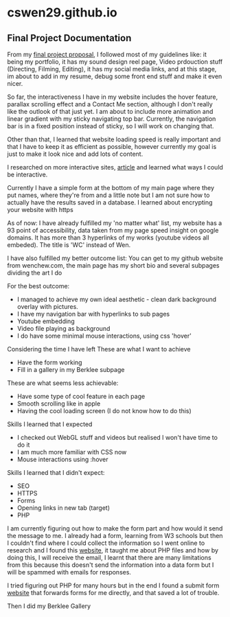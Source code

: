 # cswen29.github.io

## Final Project Documentation 

From my [final project proposal](https://github.com/cswen29/ITP/tree/main/final/final%20project%20proposal), I followed most of my guidelines like: it being my portfolio, it has my sound design reel page, Video prdouction stuff (Directing, Filming, Editing), it has my social media links, and at this stage, im about to add in my resume, debug some front end stuff and make it even nicer. 

So far, the interactiveness I have in my website includes the hover feature, parallax scrolling effect and a Contact Me section, although I don't really like the outlook of that just yet. I am about to include more animation and linear gradient with my sticky navigating top bar. Currently, the navigation bar is in a fixed position instead of sticky, so I will work on changing that.  

Other than that, I learned that website loading speed is really important and that I have to keep it as efficient as possible, however currently my goal is just to make it look nice and add lots of content. 

I researched on more interactive sites, [article](https://rockcontent.com/blog/how-to-make-interactive-website/#:~:text=An%20interactive%20website%20is%20simply,the%20use%20of%20interactive%20elements.) and learned what ways I could be interactive. 

Currently I have a simple form at the bottom of my main page where they put names, where they're from and a little note but I am not sure how to actually have the results saved in a database. I learned about encrypting your website with https

As of now:
I have already fulfilled my 'no matter what' list, my website has a 93 point of accessibility, data taken from my page speed insight on google domains. It has more than 3 hyperlinks of my works (youtube videos all embeded). The title is 'WC' instead of Wen. 

I have also fulfilled my better outcome list:
You can get to my github website from wenchew.com, the main page has my short bio and several subpages dividing the art I do

For the best outcome:
- I managed to achieve my own ideal aesthetic - clean dark background overlay with pictures. 
- I have my navigation bar with hyperlinks to sub pages
- Youtube embedding
- Video file playing as background
- I do have some minimal mouse interactions, using css 'hover' 


Considering the time I have left
These are what I want to achieve 
- Have the form working 
- Fill in a gallery in my Berklee subpage 

These are what seems less achievable:
- Have some type of cool feature in each page 
- Smooth scrolling like in apple 
- Having the cool loading screen (I do not know how to do this) 


Skills I learned that I expected
- I checked out WebGL stuff and videos but realised I won't have time to do it 
- I am much more familiar with CSS now 
- Mouse interactions using :hover

Skills I learned that I didn't expect:
- SEO
- HTTPS
- Forms 
- Opening links in new tab (target)
- PHP 


I am currently figuring out how to make the form part and how would it send the message to me. I already had a form, learning from W3 schools but then I couldn't find where I could collect the information so I went online to research and I found this [website](https://paperform.co/blog/html-contact-form/), it taught me about PHP files and how by doing this, I will receive the email, I learnt that there are many limitations from this because this doesn't send the information into a data form but I will be spammed with emails for responses. 

I tried figuring out PHP for many hours but in the end I found a submit form [website](https://formsubmit.co/) that forwards forms for me directly, and that saved a lot of trouble. 

Then I did my Berklee Gallery